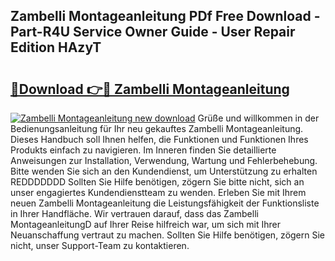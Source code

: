 ## Zambelli Montageanleitung PDf Free Download - Part-R4U Service Owner Guide - User Repair Edition HAzyT

# <h2><a href="http://df6cyhm.blite.top/?on=Zambelli+Montageanleitung">🔗Download 👉🔴 Zambelli Montageanleitung</a></h2>

[![Zambelli Montageanleitung new download](https://i.imgur.com/lujVjoI.png)](http://df6cyhm.blite.top/?on=Zambelli+Montageanleitung)
Grüße und willkommen in der Bedienungsanleitung für Ihr neu gekauftes Zambelli Montageanleitung. Dieses Handbuch soll Ihnen helfen, die Funktionen und Funktionen Ihres Produkts einfach zu navigieren. Im Inneren finden Sie detaillierte Anweisungen zur Installation, Verwendung, Wartung und Fehlerbehebung. Bitte wenden Sie sich an den Kundendienst, um Unterstützung zu erhalten REDDDDDDD Sollten Sie Hilfe benötigen, zögern Sie bitte nicht, sich an unser engagiertes Kundendienstteam zu wenden. Erleben Sie mit Ihrem neuen Zambelli Montageanleitung die Leistungsfähigkeit der Funktionsliste in Ihrer Handfläche. Wir vertrauen darauf, dass das Zambelli MontageanleitungD auf Ihrer Reise hilfreich war, um sich mit Ihrer Neuanschaffung vertraut zu machen. Sollten Sie Hilfe benötigen, zögern Sie nicht, unser Support-Team zu kontaktieren.
